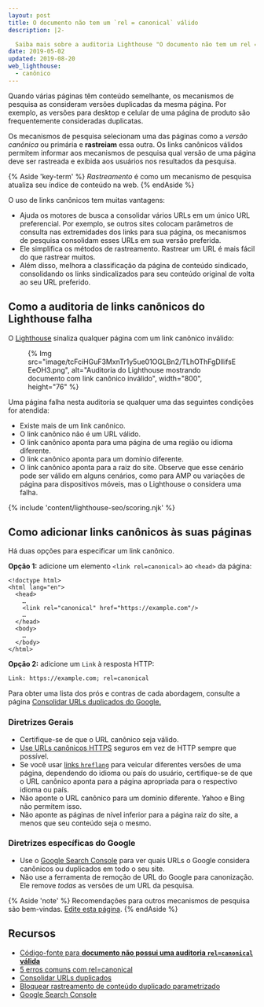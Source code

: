 ```yaml
---
layout: post
title: O documento não tem um `rel = canonical` válido
description: |2-

  Saiba mais sobre a auditoria Lighthouse "O documento não tem um rel = canonical".
date: 2019-05-02
updated: 2019-08-20
web_lighthouse:
  - canônico
---
```


Quando várias páginas têm conteúdo semelhante, os mecanismos de pesquisa as consideram versões duplicadas da mesma página. Por exemplo, as versões para desktop e celular de uma página de produto são frequentemente consideradas duplicatas.

Os mecanismos de pesquisa selecionam uma das páginas como a *versão canônica* ou primária e **rastreiam** essa outra. Os links canônicos válidos permitem informar aos mecanismos de pesquisa qual versão de uma página deve ser rastreada e exibida aos usuários nos resultados da pesquisa.

{% Aside 'key-term' %} *Rastreamento* é como um mecanismo de pesquisa atualiza seu índice de conteúdo na web. {% endAside %}

O uso de links canônicos tem muitas vantagens:

- Ajuda os motores de busca a consolidar vários URLs em um único URL preferencial. Por exemplo, se outros sites colocam parâmetros de consulta nas extremidades dos links para sua página, os mecanismos de pesquisa consolidam esses URLs em sua versão preferida.
- Ele simplifica os métodos de rastreamento. Rastrear um URL é mais fácil do que rastrear muitos.
- Além disso, melhora a classificação da página de conteúdo sindicado, consolidando os links sindicalizados para seu conteúdo original de volta ao seu URL preferido.

## Como a auditoria de links canônicos do Lighthouse falha

O [Lighthouse](https://developer.chrome.com/docs/lighthouse/overview/) sinaliza qualquer página com um link canônico inválido:

<figure>{% Img src="image/tcFciHGuF3MxnTr1y5ue01OGLBn2/TLhOThFgDllifsEEeOH3.png", alt="Auditoria do Lighthouse mostrando documento com link canônico inválido", width="800", height="76" %}</figure>

Uma página falha nesta auditoria se qualquer uma das seguintes condições for atendida:

- Existe mais de um link canônico.
- O link canônico não é um URL válido.
- O link canônico aponta para uma página de uma região ou idioma diferente.
- O link canônico aponta para um domínio diferente.
- O link canônico aponta para a raiz do site. Observe que esse cenário pode ser válido em alguns cenários, como para AMP ou variações de página para dispositivos móveis, mas o Lighthouse o considera uma falha.

{% include 'content/lighthouse-seo/scoring.njk' %}

## Como adicionar links canônicos às suas páginas

Há duas opções para especificar um link canônico.

**Opção 1:** adicione um elemento `<link rel=canonical>` ao `<head>` da página:

```html/4
<!doctype html>
<html lang="en">
  <head>
    …
    <link rel="canonical" href="https://example.com"/>
    …
  </head>
  <body>
    …
  </body>
</html>
```

**Opção 2:** adicione um `Link` à resposta HTTP:

```html
Link: https://example.com; rel=canonical
```

Para obter uma lista dos prós e contras de cada abordagem, consulte a página [Consolidar URLs duplicados do Google.](https://support.google.com/webmasters/answer/139066)

### Diretrizes Gerais

- Certifique-se de que o URL canônico seja válido.
- [Use URLs canônicos HTTPS](/why-https-matters/) seguros em vez de HTTP sempre que possível.
- Se você usar [links `hreflang`](/hreflang) para veicular diferentes versões de uma página, dependendo do idioma ou país do usuário, certifique-se de que o URL canônico aponta para a página apropriada para o respectivo idioma ou país.
- Não aponte o URL canônico para um domínio diferente. Yahoo e Bing não permitem isso.
- Não aponte as páginas de nível inferior para a página raiz do site, a menos que seu conteúdo seja o mesmo.

### Diretrizes específicas do Google

- Use o [Google Search Console](https://search.google.com/search-console/index) para ver quais URLs o Google considera canônicos ou duplicados em todo o seu site.
- Não use a ferramenta de remoção de URL do Google para canonização. Ele remove *todas* as versões de um URL da pesquisa.

{% Aside 'note' %} Recomendações para outros mecanismos de pesquisa são bem-vindas. [Edite esta página](https://github.com/GoogleChrome/web.dev/blob/master/src/site/content/en/lighthouse-seo/canonical/index.md). {% endAside %}

## Recursos

- [Código-fonte para **documento não possui uma auditoria `rel=canonical` válida**](https://github.com/GoogleChrome/lighthouse/blob/master/core/audits/seo/canonical.js)
- [5 erros comuns com rel=canonical](https://webmasters.googleblog.com/2013/04/5-common-mistakes-with-relcanonical.html)
- [Consolidar URLs duplicados](https://support.google.com/webmasters/answer/139066)
- [Bloquear rastreamento de conteúdo duplicado parametrizado](https://support.google.com/webmasters/answer/6080548)
- [Google Search Console](https://search.google.com/search-console/index)
